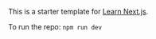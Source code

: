This is a starter template for [Learn Next.js](https://nextjs.org/learn).

To run the repo: `npm run dev`
